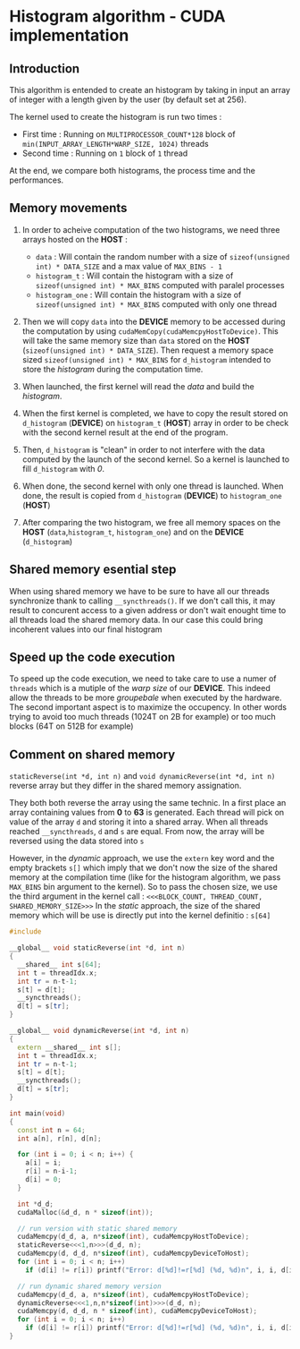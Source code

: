 # Histogram algorithm - CUDA implementation

## Introduction

This algorithm is entended to create an histogram by taking in input an array of integer with a length given by the user (by default set at 256). 

The kernel used to create the histogram is run two times :
* First time : Running on `MULTIPROCESSOR_COUNT*128` block of `min(INPUT_ARRAY_LENGTH*WARP_SIZE, 1024)` threads
* Second time : Running on `1` block of `1` thread

At the end, we compare both histograms, the process time and the performances.

## Memory movements

1) In order to acheive computation of the two histograms, we need three arrays hosted on the **HOST** :

   * `data` : Will contain the random number with a size of `sizeof(unsigned int) * DATA_SIZE` and a max value of `MAX_BINS - 1`
   * `histogram_t` : Will contain the histogram with a size of `sizeof(unsigned int) * MAX_BINS` computed with paralel processes
   * `histogram_one` : Will contain the histogram with a size of `sizeof(unsigned int) * MAX_BINS` computed with only one thread

2) Then we will copy `data` into the **DEVICE** memory to be accessed during the computation by using `cudaMemCopy(cudaMemcpyHostToDevice)`. This will take the same memory size than `data` stored on the **HOST** (`sizeof(unsigned int) * DATA_SIZE`). Then request a memory space sized `sizeof(unsigned int) * MAX_BINS` for `d_histogram` intended to store the *histogram* during the computation time.

3) When launched, the first kernel will read the *data* and build the *histogram*.

4) When the first kernel is completed, we have to copy the result stored on `d_histogram` (**DEVICE**) on `histogram_t` (**HOST**) array in order to be check with the second kernel result at the end of the program.

5) Then, `d_histogram` is "clean" in order to not interfere with the data computed by the launch of the second kernel. So a kernel is launched to fill `d_histogram` with *0*.

6) When done, the second kernel with only one thread is launched. When done, the result is copied from `d_histogram` (**DEVICE**) to `histogram_one` (**HOST**)

7) After comparing the two histogram, we free all memory spaces on the **HOST** (`data`,`histogram_t`, `histogram_one`) and on the **DEVICE** (`d_histogram`)


## Shared memory esential step

When using shared memory we have to be sure to have all our threads synchronize thank to calling `__syncthreads()`. If we don't call this, it may result to concurent access to a given address or don't wait enought time to all threads load the shared memory data. In our case this could bring incoherent values into our final histogram


## Speed up the code execution

To speed up the code execution, we need to take care to use a numer of `threads` which is a mutiple of the *warp size* of our **DEVICE**. This indeed allow the threads to be more *groupebale* when executed by the hardware. The second important aspect is to maximize the occupency. In other words trying to avoid too much threads (1024T on 2B for example) or too much blocks (64T on 512B for example)


## Comment on shared memory

`staticReverse(int *d, int n)` and `void dynamicReverse(int *d, int n)` reverse array but they differ in the shared memory assignation.

They both both reverse the array using the same technic. In a first place an array containing values from **0** to **63** is generated. Each thread will pick on value of the array `d` and storing it into a shared array.
When all threads reached `__syncthreads`, `d` and `s` are equal. From now, the array will be reversed using the data stored into `s`

However, in the *dynamic* approach, we use the `extern` key word and the empty brackets `s[]` which imply that we don't now the size of the shared memory at the compilation time (like for the histogram algorithm, we pass `MAX_BINS` bin argument to the kernel). So to pass the chosen size, we use the third argument in the kernel call : `<<<BLOCK_COUNT, THREAD_COUNT, SHARED_MEMORY_SIZE>>>`
In the *static* approach, the size of the shared memory which will be use is directly put into the kernel definitio : `s[64]`

```cpp
#include 

__global__ void staticReverse(int *d, int n)
{
  __shared__ int s[64];
  int t = threadIdx.x;
  int tr = n-t-1;
  s[t] = d[t];
  __syncthreads();
  d[t] = s[tr];
}

__global__ void dynamicReverse(int *d, int n)
{
  extern __shared__ int s[];
  int t = threadIdx.x;
  int tr = n-t-1;
  s[t] = d[t];
  __syncthreads();
  d[t] = s[tr];
}

int main(void)
{
  const int n = 64;
  int a[n], r[n], d[n];

  for (int i = 0; i < n; i++) {
    a[i] = i;
    r[i] = n-i-1;
    d[i] = 0;
  }

  int *d_d;
  cudaMalloc(&d_d, n * sizeof(int)); 

  // run version with static shared memory
  cudaMemcpy(d_d, a, n*sizeof(int), cudaMemcpyHostToDevice);
  staticReverse<<<1,n>>>(d_d, n);
  cudaMemcpy(d, d_d, n*sizeof(int), cudaMemcpyDeviceToHost);
  for (int i = 0; i < n; i++) 
    if (d[i] != r[i]) printf("Error: d[%d]!=r[%d] (%d, %d)n", i, i, d[i], r[i]);

  // run dynamic shared memory version
  cudaMemcpy(d_d, a, n*sizeof(int), cudaMemcpyHostToDevice);
  dynamicReverse<<<1,n,n*sizeof(int)>>>(d_d, n);
  cudaMemcpy(d, d_d, n * sizeof(int), cudaMemcpyDeviceToHost);
  for (int i = 0; i < n; i++) 
    if (d[i] != r[i]) printf("Error: d[%d]!=r[%d] (%d, %d)n", i, i, d[i], r[i]);
}
```




